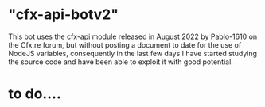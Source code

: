 # "cfx-api-botv2" 
This bot uses the cfx-api module released in August 2022 by [Pablo-1610]( https://forum.cfx.re/u/pablo-1610/) on the Cfx.re forum, but without posting a document to date for the use of NodeJS variables, consequently in the last few days I have started studying the source code and have been able to exploit it with good potential.

# to do....

